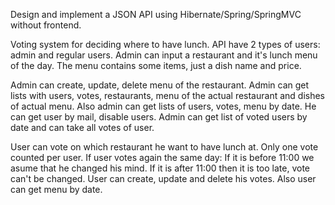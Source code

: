 Design and implement a JSON API using Hibernate/Spring/SpringMVC without frontend.

Voting system for deciding where to have lunch. 
API have 2 types of users: admin and regular users. 
Admin can input a restaurant and it's lunch menu of the day. 
The menu contains some items, just a dish name and price. 

Admin can create, update, delete menu of the restaurant. 
Admin can get lists with users, votes, restaurants, menu of the actual restaurant and dishes of actual menu.
Also admin can get lists of users, votes, menu by date. He can get user by mail, disable users. 
Admin can get list of voted users by date and can take all votes of user.

User can vote on which restaurant he want to have lunch at. Only one vote counted per user.
If user votes again the same day:
If it is before 11:00 we asume that he changed his mind.
If it is after 11:00 then it is too late, vote can't be changed.
User can create, update and delete his votes. Also user can get menu by date.
